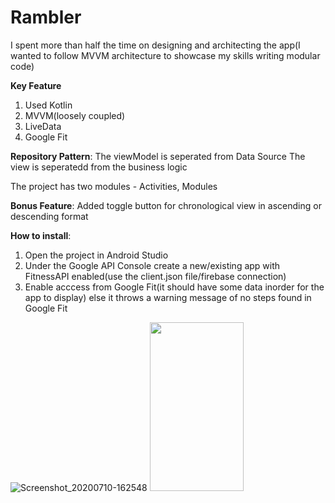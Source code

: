 # Rambler
I spent more than half the time on designing and architecting the app(I wanted to follow MVVM architecture to showcase my skills writing modular code)

**Key Feature**
1. Used Kotlin
2. MVVM(loosely coupled)
3. LiveData
4. Google Fit

**Repository Pattern**: The viewModel is seperated from Data Source
The view is seperatedd from the business logic

The project has two modules - Activities, Modules

**Bonus Feature**: Added toggle button for chronological view in ascending or descending format

**How to install**:
1. Open the project in Android Studio
2. Under the Google API Console create a new/existing app with FitnessAPI enabled(use the client.json file/firebase connection)
3. Enable acccess from Google Fit(it should have some data inorder for the app to display) else it throws a warning message of no steps found in Google Fit 



![Screenshot_20200710-162548](https://user-images.githubusercontent.com/54271032/115828311-266a9400-a42b-11eb-85f9-72ae8b38dcc6.png)
<img src="https://user-images.githubusercontent.com/54271032/115828299-24083a00-a42b-11eb-8cca-79042d9d533a.png" width = "150" height = "270"/>
